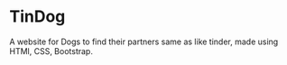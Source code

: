 # TinDog
A website for Dogs to find their partners same as like tinder, made using HTMl, CSS, Bootstrap. 
